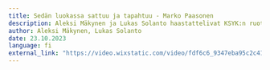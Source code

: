 ```yaml
---
title: Sedän luokassa sattuu ja tapahtuu - Marko Paasonen
description: Aleksi Mäkynen ja Lukas Solanto haastattelivat KSYK:n ruotsin opettajaa - katso, mitä Marko sanoi itsestään.
author: Aleksi Mäkynen, Lukas Solanto
date: 23.10.2023
language: fi
external_link: "https://video.wixstatic.com/video/fdf6c6_9347eba95c2c41c9bd0346f67c73dfa2/1080p/mp4/file.mp4"
---
```


